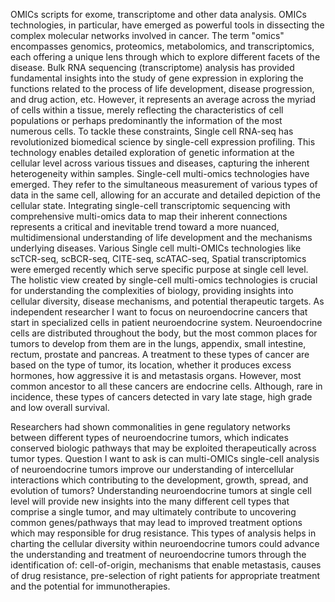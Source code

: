 OMICs scripts for exome, transcriptome and other data analysis.
OMICs technologies, in particular, have emerged as powerful tools in dissecting the complex molecular networks involved in cancer. The term "omics" encompasses genomics, proteomics, metabolomics, and transcriptomics, each offering a unique lens through which to explore different facets of the disease. Bulk RNA sequencing (transcriptome) analysis has provided fundamental insights into the study of gene expression in exploring the functions related to the process of life development, disease progression, and drug action, etc. However, it represents an average across the myriad of cells within a tissue, merely reflecting the characteristics of cell populations or perhaps predominantly the information of the most numerous cells. To tackle these constraints, Single cell RNA-seq has revolutionized biomedical science by single-cell expression profiling. This technology enables detailed exploration of genetic information at the cellular level across various tissues and diseases, capturing the inherent heterogeneity within samples. Single-cell multi-omics technologies have emerged. They refer to the simultaneous measurement of various types of data in the same cell, allowing for an accurate and detailed depiction of the cellular state. Integrating single-cell transcriptomic sequencing with comprehensive multi-omics data to map their inherent connections represents a critical and inevitable trend toward a more nuanced, multidimensional understanding of life development and the mechanisms underlying diseases. 
Various Single cell multi-OMICs technologies like scTCR-seq, scBCR-seq, CITE-seq, scATAC-seq, Spatial transcriptomics were emerged recently which serve specific purpose at single cell level. The holistic view created by single-cell multi-omics technologies is crucial for understanding the complexities of biology, providing insights into cellular diversity, disease mechanisms, and potential therapeutic targets.
As independent researcher I want to focus on neuroendocrine cancers that start in specialized cells in patient neuroendocrine system. Neuroendocrine cells are distributed throughout the body, but the most common places for tumors to develop from them are in the lungs, appendix, small intestine, rectum, prostate and pancreas. A treatment to these types of cancer are based on the type of tumor, its location, whether it produces excess hormones, how aggressive it is and metastasis organs. However, most common ancestor to all these cancers are endocrine cells. Although, rare in incidence, these types of cancers detected in vary late stage, high grade and low overall survival.

Researchers had shown commonalities in gene regulatory networks between different types of neuroendocrine tumors, which indicates conserved biologic pathways that may be exploited therapeutically across tumor types. Question I want to ask is can multi-OMICs single-cell analysis of neuroendocrine tumors improve our understanding of intercellular interactions which contributing to the development, growth, spread, and evolution of tumors? Understanding neuroendocrine tumors at single cell level will provide new insights into the many different cell types that comprise a single tumor, and may ultimately contribute to uncovering common genes/pathways that may lead to improved treatment options which may responsible for drug resistance. This types of analysis helps in charting the cellular diversity within neuroendocrine tumors could advance the understanding and treatment of neuroendocrine tumors through the identification of: cell-of-origin, mechanisms that enable metastasis, causes of drug resistance, pre-selection of right patients for appropriate treatment and the potential for immunotherapies.



